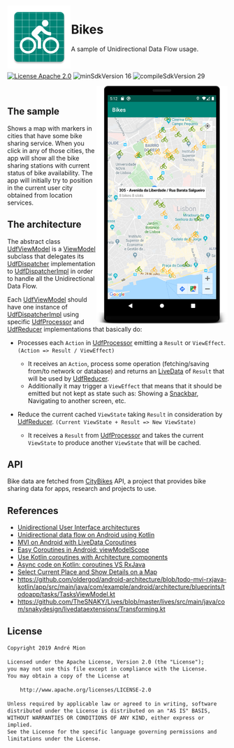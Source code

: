 <img alt="Icon" src="app/src/main/res/mipmap-xxhdpi/ic_launcher.png?raw=true" align="left" hspace="1" vspace="1">

# Bikes
A sample of Unidirectional Data Flow usage.

</br>

[![License Apache 2.0](https://img.shields.io/badge/License-Apache%202.0-blue.svg?style=true)](http://www.apache.org/licenses/LICENSE-2.0)
![minSdkVersion 16](https://img.shields.io/badge/minSdkVersion-16-red.svg?style=true)
![compileSdkVersion 29](https://img.shields.io/badge/compileSdkVersion-29-yellow.svg?style=true)

<img alt='Sample' src="https://raw.githubusercontent.com/andremion/Bikes/master/sample.png" width=300 align="right"></br>

## The sample
Shows a map with markers in cities that have some bike sharing service.
When you click in any of those cities, the app will show all the bike sharing stations with current status of bike availability.
The app will initially try to position in the current user city obtained from location services. 

## The architecture

The abstract class [UdfViewModel] is a [ViewModel] subclass that delegates its [UdfDispatcher] implementation to [UdfDispatcherImpl] in order to handle all the Unidirectional Data Flow.

Each [UdfViewModel] should have one instance of [UdfDispatcherImpl] using specific [UdfProcessor] and [UdfReducer] implementations that basically do:

- Processes each `Action` in [UdfProcessor] emitting a `Result` or `ViewEffect`. `(Action => Result / ViewEffect)`
  - It receives an `Action`, process some operation (fetching/saving from/to network or database) and returns an [LiveData] of `Result` that will be used by [UdfReducer].
  - Additionally it may trigger a `ViewEffect` that means that it should be emitted but not kept as state such as: Showing a [Snackbar], Navigating to another screen, etc.
 
- Reduce the current cached `ViewState` taking `Result` in consideration by [UdfReducer]. `(Current ViewState + Result => New ViewState)`
  - It receives a `Result` from [UdfProcessor] and takes the current `ViewState` to produce another `ViewState` that will be cached.
  
## API
Bike data are fetched from [CityBikes] API, a project that provides bike sharing data for apps, research and projects to use.

## References

- [Unidirectional User Interface architectures](https://staltz.com/unidirectional-user-interface-architectures.html)
- [Unidirectional data flow on Android using Kotlin](https://proandroiddev.com/unidirectional-data-flow-on-android-the-blog-post-part-1-cadcf88c72f5)
- [MVI on Android with LiveData Coroutines](https://proandroiddev.com/mvi-on-android-with-livedata-coroutines-d2172bc7f775)
- [Easy Coroutines in Android: viewModelScope](https://medium.com/androiddevelopers/easy-coroutines-in-android-viewmodelscope-25bffb605471)
- [Use Kotlin coroutines with Architecture components](https://developer.android.com/topic/libraries/architecture/coroutines)
- [Async code on Kotlin: coroutines VS RxJava](https://www.codemotion.com/magazine/async-code-on-kotlin-coroutines-vs-rxjava-3532)
- [Select Current Place and Show Details on a Map](https://developers.google.com/maps/documentation/android-sdk/current-place-tutorial)
- https://github.com/oldergod/android-architecture/blob/todo-mvi-rxjava-kotlin/app/src/main/java/com/example/android/architecture/blueprints/todoapp/tasks/TasksViewModel.kt
- https://github.com/TheSNAKY/Lives/blob/master/lives/src/main/java/com/snakydesign/livedataextensions/Transforming.kt

## License

    Copyright 2019 André Mion

    Licensed under the Apache License, Version 2.0 (the "License");
    you may not use this file except in compliance with the License.
    You may obtain a copy of the License at

        http://www.apache.org/licenses/LICENSE-2.0

    Unless required by applicable law or agreed to in writing, software
    distributed under the License is distributed on an "AS IS" BASIS,
    WITHOUT WARRANTIES OR CONDITIONS OF ANY KIND, either express or implied.
    See the License for the specific language governing permissions and
    limitations under the License.

[UdfViewModel]: app/src/main/java/com/andremion/bikes/udf/UnidirectionalDataFlow.kt#L5
[UdfDispatcher]: app/src/main/java/com/andremion/bikes/udf/UnidirectionalDataFlow.kt#43
[UdfProcessor]: app/src/main/java/com/andremion/bikes/udf/UnidirectionalDataFlow.kt#L9
[UdfReducer]: app/src/main/java/com/andremion/bikes/udf/UnidirectionalDataFlow.kt#L19
[UdfDispatcherImpl]: app/src/main/java/com/andremion/bikes/udf/UnidirectionalDataFlow.kt#21
[ViewModel]: https://developer.android.com/topic/libraries/architecture/viewmodel
[LiveData]: https://developer.android.com/topic/libraries/architecture/livedata
[Snackbar]: https://developer.android.com/reference/android/support/design/widget/Snackbar
[CityBikes]: https://citybik.es
